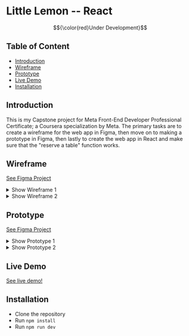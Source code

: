 # Little Lemon -- React
$${\color{red}Under Development}$$

## Table of Content

- [Introduction](#introduction)
- [Wireframe](#wireframe)
- [Prototype](#prototype)
- [Live Demo](#live-demo)
- [Installation](#installation)

## Introduction

This is my Capstone project for Meta Front-End Developer Professional Certificate; a Coursera specialization by Meta.
The primary tasks are to create a wireframe for the web app in Figma, then move on to making a prototype in Figma, then lastly to create the web app in React and make sure that the "reserve a table" function works.

## Wireframe

[See Figma Project](https://www.figma.com/file/rMigo5sfb9XEgWB9X1QGeJ/Capstone-project?type=design&node-id=0%3A1&mode=design&t=6ZzyyeuhaVgxAmig-1)

<details>

<summary>Show Wireframe 1</summary>

![wireframe-home](./readmeAssets/wireframe/HOME.png)

</details> <details>

<summary>Show Wireframe 2</summary>

![wireframe-reservations](./readmeAssets/wireframe/RESERVATION.png)

</details>

## Prototype

[See Figma Project](https://www.figma.com/file/rMigo5sfb9XEgWB9X1QGeJ/Capstone-project?type=design&node-id=51%3A169&mode=design&t=gdwTriMun9hFfETd-1)

<details>

<summary>Show Prototype 1</summary>

![wireframe-reservations](./readmeAssets/prototype/HOME.png)

</details> <details>

<summary>Show Prototype 2</summary>

![wireframe-reservations](./readmeAssets/prototype/RESERVATION.png)

</details>

## Live Demo

[See live demo!](https://ludvigalmvaang.github.io/little-lemon-react/)

## Installation

- Clone the repository
- Run `npm install`
- Run `npm run dev`